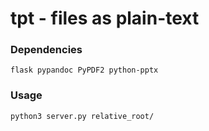 # tpt - files as plain-text

### Dependencies
```
flask pypandoc PyPDF2 python-pptx
```

### Usage

```
python3 server.py relative_root/
```
